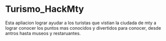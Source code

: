 # Turismo_HackMty

Esta apliacion lograr ayudar a los turistas que vistian la ciudada de mty a lograr conocer los puntos mas conocidos y divertidos para conocer, desde antros hasta museos y restaruantes. 


